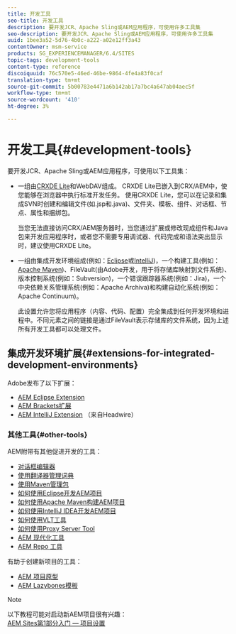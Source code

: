 ```yaml
---
title: 开发工具
seo-title: 开发工具
description: 要开发JCR、Apache Sling或AEM应用程序，可使用许多工具集
seo-description: 要开发JCR、Apache Sling或AEM应用程序，可使用许多工具集
uuid: 1bee3a52-5d76-4b0c-a222-a02e12ff3a43
contentOwner: msm-service
products: SG_EXPERIENCEMANAGER/6.4/SITES
topic-tags: development-tools
content-type: reference
discoiquuid: 76c570e5-46ed-46be-9864-4fe4a83f0caf
translation-type: tm+mt
source-git-commit: 5b00783e4471a6b142ab17a7bc4a647ab04aec5f
workflow-type: tm+mt
source-wordcount: '410'
ht-degree: 3%

---
```



# 开发工具{#development-tools}

要开发JCR、Apache Sling或AEM应用程序，可使用以下工具集：

* 一组由[CRXDE Lite](/help/sites-developing/developing-with-crxde-lite.md)和WebDAV组成。 CRXDE Lite已嵌入到CRX/AEM中，使您能够在浏览器中执行标准开发任务。 使用CRXDE Lite，您可以在记录和集成SVN时创建和编辑文件(如.jsp和.java)、文件夹、模板、组件、对话框、节点、属性和捆绑包。

   当您无法直接访问CRX/AEM服务器时，当您通过扩展或修改现成组件和Java包来开发应用程序时，或者您不需要专用调试器、代码完成和语法突出显示时，建议使用CRXDE Lite。

* 一组由集成开发环境组成(例如：[Eclipse](/help/sites-developing/howto-projects-eclipse.md)或[IntelliJ](/help/sites-developing/ht-intellij.md))，一个构建工具(例如：[Apache Maven](/help/sites-developing/ht-projects-maven.md))、FileVault(由Adobe开发，用于将存储库映射到文件系统)、版本控制系统(例如：Subversion)，一个错误跟踪器系统(例如：Jira)，一个中央依赖关系管理系统(例如：Apache Archiva)和构建自动化系统(例如：Apache Continuum)。

   此设置允许您将应用程序（内容、代码、配置）完全集成到任何开发环境和进程中。不同元素之间的链接是通过FileVault表示存储库的文件系统，因为上述所有开发工具都可以处理文件。

## 集成开发环境扩展{#extensions-for-integrated-development-environments}

Adobe发布了以下扩展：

* [AEM Eclipse Extension](/help/sites-developing/aem-eclipse.md)
* [AEM Brackets扩展](/help/sites-developing/aem-brackets.md)
* [AEM IntelliJ Extension](https://github.com/headwirecom/aem-ide-tooling-4-intellij/blob/master/documenation/AEM%20Tooling%20Plugin%20for%20IntelliJ%20IDEA.pdf) （来自Headwire）

### 其他工具{#other-tools}

AEM附带有其他促进开发的工具：

* [对话框编辑器](/help/sites-developing/dialog-editor.md)
* [使用翻译器管理词典](/help/sites-developing/i18n-translator.md)
* [使用Maven管理包](/help/sites-developing/vlt-mavenplugin.md)
* [如何使用Eclipse开发AEM项目](/help/sites-developing/howto-projects-eclipse.md)
* [如何使用Apache Maven构建AEM项目](/help/sites-developing/ht-projects-maven.md)
* [如何使用IntelliJ IDEA开发AEM项目](/help/sites-developing/ht-intellij.md)
* [如何使用VLT工具](/help/sites-developing/ht-vlttool.md)
* [如何使用Proxy Server Tool](/help/sites-developing/ht-proxy-server.md)
* [AEM 现代化工具](/help/sites-developing/modernization-tools.md)
* [AEM Repo 工具](/help/sites-developing/aem-repo-tool.md)

有助于创建新项目的工具：

* [AEM 项目原型](https://github.com/Adobe-Marketing-Cloud/aem-project-archetype)
* [AEM Lazybones模板](https://github.com/Adobe-Consulting-Services/lazybones-aem-templates)

>[!NOTE]
>
>以下教程可能对启动新AEM项目很有兴趣：\
>[AEM Sites第1部分入门 — 项目设置](https://helpx.adobe.com/experience-manager/kt/sites/using/getting-started-wknd-tutorial-develop/part1.html)

